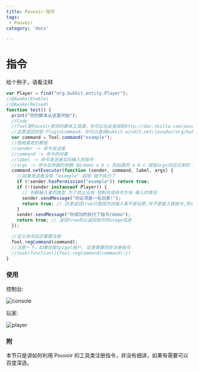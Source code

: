 ```yaml
---
title: Pouvoir-指令
tags:
 - Pouvoir
category: 'docs'

---
```


# 指令



给个例子，请看注释

```javascript
var Player = find("org.bukkit.entity.Player");
//@Awake(Enable)
//@Awake(Reload)
function test() {
  print("你的脚本从这里开始");
  //Code
  //Tool是Pouvoir提供的脚本工具类，你可以在此查阅到http://doc.skillw.com/pouvoir/com/skillw/pouvoir/api/script/ScriptTool.html
  //这里返回的是 PluginCommand，你可以查阅bukkit.windit.net/javadoc/org/bukkit/command/PluginCommand.html
  var command = Tool.command("example");
  //借用莫老的教程
  //sender -> 命令发送者
  //command -> 命令的对象
  //label -> 命令发送者实际输入的指令
  //args -> 命令后所跟的参数 如/demo a b c 则后面的 a b c 就是args对应过来的 args[0],args[1],args[2]
  command.setExecutor(function (sender, command, label, args) {
    //如果发送者没有 "example" 权限 就不执行了
    if (!sender.hasPermission("example")) return true;
    if (!(sender instanceof Player)) {
      // 判断输入者的类型 为了防止出现 控制台或命令方块 输入的情况
      sender.sendMessage("你必须是一名玩家!");
      return true; // 这里返回true只是因为该输入者不是玩家,并不是输入错指令,所以我们直接返回true即可
    }
    sender.sendMessage("你成功的执行了指令/demo");
    return true; // 返回true防止返回指令的usage信息
  });

  //定义命令后还需要注册
  Tool.regCommand(command);
  //注意一下，如果你是Spigot用户, 这里需要同步注册指令
  //task(function(){Tool.regCommand(command);})
}
```

### 使用

控制台:

![console](/assets/docs/pouvoir/basic/console_command.jpg)

玩家:

![player](/assets/docs/pouvoir/basic/player_command.gif)

### 附

本节只是讲如何利用 Pouvoir 的工具类注册指令，并没有细讲，如果有需要可以百度深造。
